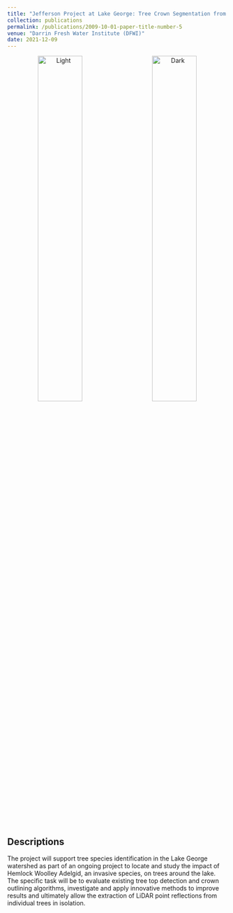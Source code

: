 ```yaml
---
title: "Jefferson Project at Lake George: Tree Crown Segmentation from LiDAR Data"
collection: publications
permalink: /publications/2009-10-01-paper-title-number-5
venue: "Darrin Fresh Water Institute (DFWI)"
date: 2021-12-09
---
```


<p align="center">
  <img alt="Light" src="https://haowen-he.github.io/images/Screen Shot 2021-08-25 at 5.17.04 AM.png" width="45%">
&nbsp; &nbsp; &nbsp; &nbsp;
  <img alt="Dark" src="https://haowen-he.github.io/images/Screen Shot 2021-08-25 at 5.18.16 AM.png" width="45%">
</p>

## Descriptions
The project will support tree species identification in the Lake George watershed as part of an ongoing project to locate and study the impact of Hemlock Woolley Adelgid, an invasive species, on trees around the lake. The specific task will be to evaluate existing tree top detection and crown outlining algorithms, investigate and apply innovative methods to improve results and ultimately allow the extraction of LiDAR point reflections from individual trees in isolation.

